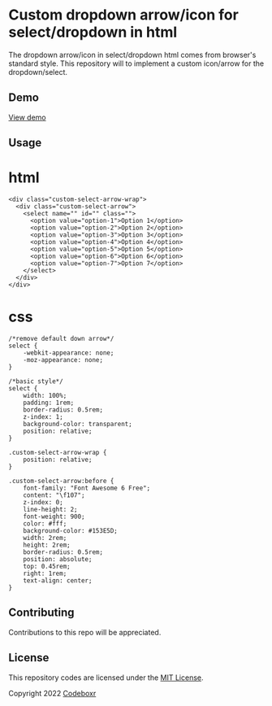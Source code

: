 # Custom dropdown arrow/icon for select/dropdown in html

The dropdown arrow/icon in select/dropdown html  comes from browser's standard style. This repository will to implement a custom icon/arrow for the dropdown/select.

## Demo


[View demo](https://codeboxrcodehub.github.io/selectcustomicon/index.html)

## Usage

# html

```
<div class="custom-select-arrow-wrap">
  <div class="custom-select-arrow">
    <select name="" id="" class="">
      <option value="option-1">Option 1</option>
      <option value="option-2">Option 2</option>
      <option value="option-3">Option 3</option>
      <option value="option-4">Option 4</option>
      <option value="option-5">Option 5</option>
      <option value="option-6">Option 6</option>
      <option value="option-7">Option 7</option>
    </select>
  </div>
</div>
```

# css

```
/*remove default down arrow*/
select {
    -webkit-appearance: none;
    -moz-appearance: none;
}

/*basic style*/
select {
    width: 100%;
    padding: 1rem;
    border-radius: 0.5rem;
    z-index: 1;
    background-color: transparent;
    position: relative;
}

.custom-select-arrow-wrap {
    position: relative;
}

.custom-select-arrow:before {
    font-family: "Font Awesome 6 Free";
    content: "\f107";
    z-index: 0;
    line-height: 2;
    font-weight: 900;
    color: #fff;
    background-color: #153E5D;
    width: 2rem;
    height: 2rem;
    border-radius: 0.5rem;
    position: absolute;
    top: 0.45rem;
    right: 1rem;
    text-align: center;
}
```

## Contributing

Contributions to this repo will be appreciated.


## License

This repository codes are licensed under the [MIT License](http://opensource.org/licenses/MIT).

Copyright 2022 [Codeboxr](https://codeboxr.com)
